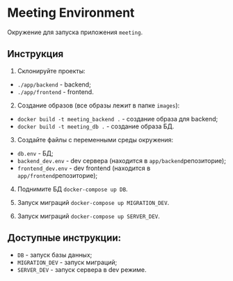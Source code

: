 # Meeting Environment

Окружение для запуска приложения `meeting`.

## Инструкция

1. Склонируйте проекты:
  - `./app/backend` - backend;
  - `./app/frontend` - frontend.

2. Создание образов (все образы лежит в папке `images`): 
  - `docker build -t meeting_backend .` - создание образа для backend;
  - `docker build -t meeting_db .` - создание образа БД.

3. Создайте файлы с переменными среды окружения:
  - `db.env` - БД;
  - `backend_dev.env` - dev сервера (находится в `app/backend`репозиторие);
  - `frontend_dev.env` - dev frontend (находится в `app/frontend`репозиторие);

4. Поднимите БД `docker-compose up DB`.

5. Запуск миграций `docker-compose up MIGRATION_DEV`.

6. Запуск миграций `docker-compose up SERVER_DEV`.

## Доступные инструкции:
- `DB` - запуск базы данных;
- `MIGRATION_DEV` - запуск миграций;
- `SERVER_DEV` - запуск сервера в dev режиме.

